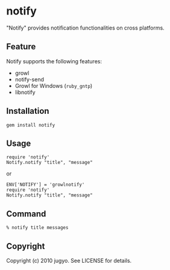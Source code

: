 notify
======

"Notify" provides notification functionalities on cross platforms.

Feature
---------

Notify supports the following features:

- growl
- notify-send
- Growl for Windows (`ruby_gntp`)
- libnotify

Installation
---------

    gem install notify

Usage
---------

    require 'notify'
    Notify.notify "title", "message"

or

    ENV['NOTIFY'] = 'growlnotify'
    require 'notify'
    Notify.notify "title", "message"

Command
---------

    % notify title messages

Copyright
---------

Copyright (c) 2010 jugyo. See LICENSE for details.
